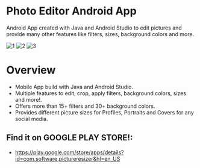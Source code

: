 # Photo Editor Android App
Android App created with Java and Android Studio to edit pictures and provide many other features like filters, sizes, background colors and more. 

![1](https://user-images.githubusercontent.com/62676755/114276617-02e82800-99ed-11eb-944d-bbb315301b06.jpg) ![2](https://user-images.githubusercontent.com/62676755/114276618-0380be80-99ed-11eb-9944-f3e00d1769ce.jpg)
![3](https://user-images.githubusercontent.com/62676755/114276619-0380be80-99ed-11eb-8710-88bc6685de1a.jpg)


# Overview
* Mobile App build with Java and Android Studio.
* Multiple features to edit, crop, apply filters, background colors, sizes and more!.
* Offers more than 15+ filters and 30+ background colors.
* Provides different picture sizes for Profiles, Portraits and Covers for any social media.

## Find it on GOOGLE PLAY STORE!:
* https://play.google.com/store/apps/details?id=com.software.pictureresizer&hl=en_US
